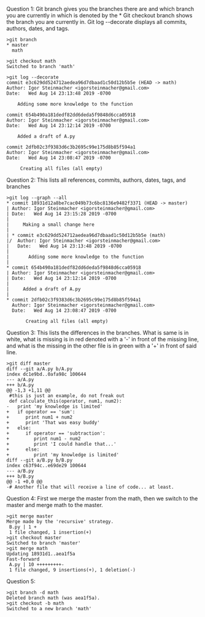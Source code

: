 Question 1: Git branch gives you the branches there are and which branch you are currently in which is denoted by the *
Git checkout branch shows the branch you are currently in. 
Git log --decorate displays all commits, authors, dates, and tags.
```
>git branch
* master
  math
  
>git checkout math
Switched to branch 'math'

>git log --decorate
commit e3c629dd524712aedea96d7dbaad1c50d12b5b5e (HEAD -> math)
Author: Igor Steinmacher <igorsteinmacher@gmail.com>
Date:   Wed Aug 14 23:13:48 2019 -0700

    Adding some more knowledge to the function

commit 654b490a181dedf82dd6deda5f9848d6cca05918
Author: Igor Steinmacher <igorsteinmacher@gmail.com>
Date:   Wed Aug 14 23:12:14 2019 -0700

    Added a draft of A.py

commit 2dfb02c3f9383d6c3b2695c99e175d8b85f594a1
Author: Igor Steinmacher <igorsteinmacher@gmail.com>
Date:   Wed Aug 14 23:08:47 2019 -0700

     Creating all files (all empty)
```
Question 2: This lists all references, commits, authors, dates, tags, and branches
```
>git log --graph --all
* commit 18931d12a8be7cac049b73c6bc8136e9482f3371 (HEAD -> master)
| Author: Igor Steinmacher <igorsteinmacher@gmail.com>
| Date:   Wed Aug 14 23:15:28 2019 -0700
|
|     Making a small change here
|
| * commit e3c629dd524712aedea96d7dbaad1c50d12b5b5e (math)
|/  Author: Igor Steinmacher <igorsteinmacher@gmail.com>
|   Date:   Wed Aug 14 23:13:48 2019 -0700
|
|       Adding some more knowledge to the function
|
* commit 654b490a181dedf82dd6deda5f9848d6cca05918
| Author: Igor Steinmacher <igorsteinmacher@gmail.com>
| Date:   Wed Aug 14 23:12:14 2019 -0700
|
|     Added a draft of A.py
|
* commit 2dfb02c3f9383d6c3b2695c99e175d8b85f594a1
  Author: Igor Steinmacher <igorsteinmacher@gmail.com>
  Date:   Wed Aug 14 23:08:47 2019 -0700

       Creating all files (all empty)
```
Question 3: This lists the differences in the branches. What is same is in white, what is missing is in red denoted with a '-' in front of the missing line, and what is the missing in the other file is in green with a '+' in front of said line. 
```
>git diff master
diff --git a/A.py b/A.py
index dc1e9bd..0afa98c 100644
--- a/A.py
+++ b/A.py
@@ -1,3 +1,11 @@
 #this is just an example, do not freak out
 def calculate_this(operator, num1, num2):
-   print 'my knowledge is limited'
+   if operator == 'sum':
+      print num1 + num2
+      print 'That was easy buddy'
+   else:
+      if operator == 'subtraction':
+         print num1 - num2
+         print 'I could handle that...'
+      else:
+         print 'my knowledge is limited'
diff --git a/B.py b/B.py
index c63f94c..e69de29 100644
--- a/B.py
+++ b/B.py
@@ -1 +0,0 @@
-# Another file that will receive a line of code... at least.
```
Question 4: First we merge the master from the math, then we switch to the master and merge math to the master. 
```
>git merge master
Merge made by the 'recursive' strategy.
 B.py | 1 +
 1 file changed, 1 insertion(+)
>git checkout master
Switched to branch 'master'
>git merge math
Updating 18931d1..aea1f5a
Fast-forward
 A.py | 10 +++++++++-
 1 file changed, 9 insertions(+), 1 deletion(-)
```
Question 5:
```
>git branch -d math
Deleted branch math (was aea1f5a).
>git checkout -b math
Switched to a new branch 'math'
```
>

